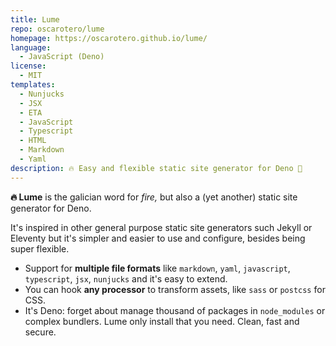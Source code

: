 ```yaml
---
title: Lume
repo: oscarotero/lume
homepage: https://oscarotero.github.io/lume/
language:
  - JavaScript (Deno)
license:
  - MIT
templates:
  - Nunjucks
  - JSX
  - ETA
  - JavaScript
  - Typescript
  - HTML
  - Markdown
  - Yaml
description: 🔥 Easy and flexible static site generator for Deno 🦕
---
```


**🔥 Lume** is the galician word for *fire,* but also a (yet another) static site generator for Deno.

It's inspired in other general purpose static site generators such Jekyll or Eleventy but it's simpler and easier to use and configure, besides being super flexible.

- Support for **multiple file formats** like `markdown`, `yaml`, `javascript`, `typescript`, `jsx`, `nunjucks` and it's easy to extend.
- You can hook **any processor** to transform assets, like `sass` or `postcss` for CSS.
- It's Deno: forget about manage thousand of packages in `node_modules` or complex bundlers. Lume only install that you need. Clean, fast and secure.

